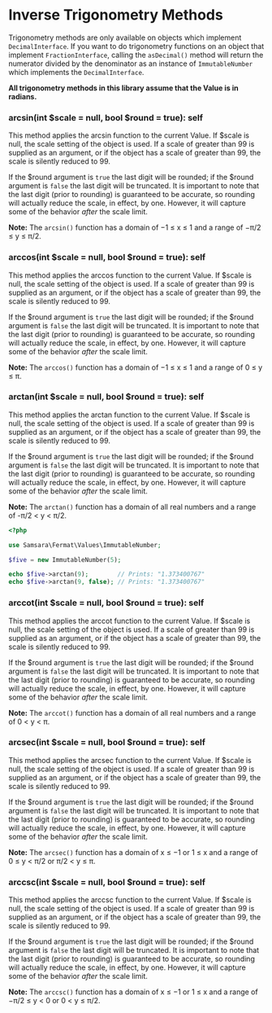 # Inverse Trigonometry Methods

Trigonometry methods are only available on objects which implement `DecimalInterface`. If you want to do trigonometry functions on an object that implement `FractionInterface`, calling the `asDecimal()` method will return the numerator divided by the denominator as an instance of `ImmutableNumber` which implements the `DecimalInterface`.

**All trigonometry methods in this library assume that the Value is in radians.**

### arcsin(int $scale = null, bool $round = true): self

This method applies the arcsin function to the current Value. If $scale is null, the scale setting of the object is used. If a scale of greater than 99 is supplied as an argument, or if the object has a scale of greater than 99, the scale is silently reduced to 99.

If the $round argument is `true` the last digit will be rounded; if the $round argument is `false` the last digit will be truncated. It is important to note that the last digit (prior to rounding) is guaranteed to be accurate, so rounding will actually reduce the scale, in effect, by one. However, it will capture some of the behavior *after* the scale limit.

**Note:** The `arcsin()` function has a domain of −1 ≤ x ≤ 1 and a range of −π/2 ≤ y ≤ π/2.

### arccos(int $scale = null, bool $round = true): self

This method applies the arccos function to the current Value. If $scale is null, the scale setting of the object is used. If a scale of greater than 99 is supplied as an argument, or if the object has a scale of greater than 99, the scale is silently reduced to 99.

If the $round argument is `true` the last digit will be rounded; if the $round argument is `false` the last digit will be truncated. It is important to note that the last digit (prior to rounding) is guaranteed to be accurate, so rounding will actually reduce the scale, in effect, by one. However, it will capture some of the behavior *after* the scale limit.

**Note:** The `arccos()` function has a domain of −1 ≤ x ≤ 1 and a range of 0 ≤ y ≤ π.

### arctan(int $scale = null, bool $round = true): self

This method applies the arctan function to the current Value. If $scale is null, the scale setting of the object is used. If a scale of greater than 99 is supplied as an argument, or if the object has a scale of greater than 99, the scale is silently reduced to 99.

If the $round argument is `true` the last digit will be rounded; if the $round argument is `false` the last digit will be truncated. It is important to note that the last digit (prior to rounding) is guaranteed to be accurate, so rounding will actually reduce the scale, in effect, by one. However, it will capture some of the behavior *after* the scale limit.

**Note:** The `arctan()` function has a domain of all real numbers and a range of -π/2 < y < π/2.

```php
<?php

use Samsara\Fermat\Values\ImmutableNumber;

$five = new ImmutableNumber(5);

echo $five->arctan(9);        // Prints: "1.373400767"
echo $five->arctan(9, false); // Prints: "1.373400767"
```

### arccot(int $scale = null, bool $round = true): self

This method applies the arccot function to the current Value. If $scale is null, the scale setting of the object is used. If a scale of greater than 99 is supplied as an argument, or if the object has a scale of greater than 99, the scale is silently reduced to 99.

If the $round argument is `true` the last digit will be rounded; if the $round argument is `false` the last digit will be truncated. It is important to note that the last digit (prior to rounding) is guaranteed to be accurate, so rounding will actually reduce the scale, in effect, by one. However, it will capture some of the behavior *after* the scale limit.

**Note:** The `arccot()` function has a domain of all real numbers and a range of 0 < y < π.

### arcsec(int $scale = null, bool $round = true): self

This method applies the arcsec function to the current Value. If $scale is null, the scale setting of the object is used. If a scale of greater than 99 is supplied as an argument, or if the object has a scale of greater than 99, the scale is silently reduced to 99.

If the $round argument is `true` the last digit will be rounded; if the $round argument is `false` the last digit will be truncated. It is important to note that the last digit (prior to rounding) is guaranteed to be accurate, so rounding will actually reduce the scale, in effect, by one. However, it will capture some of the behavior *after* the scale limit.

**Note:** The `arcsec()` function has a domain of x ≤ −1 or 1 ≤ x and a range of 0 ≤ y < π/2 or π/2 < y ≤ π.

### arccsc(int $scale = null, bool $round = true): self

This method applies the arccsc function to the current Value. If $scale is null, the scale setting of the object is used. If a scale of greater than 99 is supplied as an argument, or if the object has a scale of greater than 99, the scale is silently reduced to 99.

If the $round argument is `true` the last digit will be rounded; if the $round argument is `false` the last digit will be truncated. It is important to note that the last digit (prior to rounding) is guaranteed to be accurate, so rounding will actually reduce the scale, in effect, by one. However, it will capture some of the behavior *after* the scale limit.

**Note:** The `arccsc()` function has a domain of x ≤ −1 or 1 ≤ x and a range of −π/2 ≤ y < 0 or 0 < y ≤ π/2.